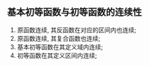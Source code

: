## 基本初等函数与初等函数的连续性

1. 原函数连续, 其反函数在对应的区间内也连续;
2. 原函数连续, 其复合函数也连续;
3. 基本初等函数在其定义域内连续;
4. 初等函数在其定义区间内连续;
